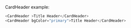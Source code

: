 CardHeader example:

```js
<CardHeader >Title Header</CardHeader>
<CardHeader bgColor="primary">Title Header</CardHeader>
```